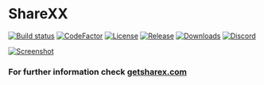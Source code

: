 # ShareXX

[![Build status](https://ci.appveyor.com/api/projects/status/github/sharex/sharex?svg=true)](https://ci.appveyor.com/project/ShareX/sharex)
[![CodeFactor](https://www.codefactor.io/repository/github/sharex/sharex/badge)](https://www.codefactor.io/repository/github/sharex/sharex)
[![License](https://img.shields.io/github/license/ShareX/ShareX.svg?label=License&maxAge=86400)](./LICENSE.txt)
[![Release](https://img.shields.io/github/release/ShareX/ShareX.svg?label=Release&maxAge=60)](https://github.com/ShareX/ShareX/releases/latest)
[![Downloads](https://img.shields.io/github/downloads/ShareX/ShareX/latest/total.svg?label=Downloads&maxAge=60)](https://getsharex.com/downloads/)
[![Discord](https://discordapp.com/api/guilds/194170124859736065/widget.png)](https://discord.gg/ShareX)

[![Screenshot](https://getsharex.com/img/ShareX_Screenshot.png)](https://getsharex.com)

### For further information check [getsharex.com](https://getsharex.com)








